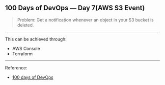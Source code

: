 100 Days of DevOps — Day 7(AWS S3 Event)
---

>Problem: Get a notification whenever an object in your S3 bucket is deleted.
***

This can be achieved through:

- AWS Console
- Terraform

***

Reference:

- [100 days of DevOps](https://devopslearning.medium.com/100-days-of-devops-day-7-aws-s3-event-cf64c6699ca1)

